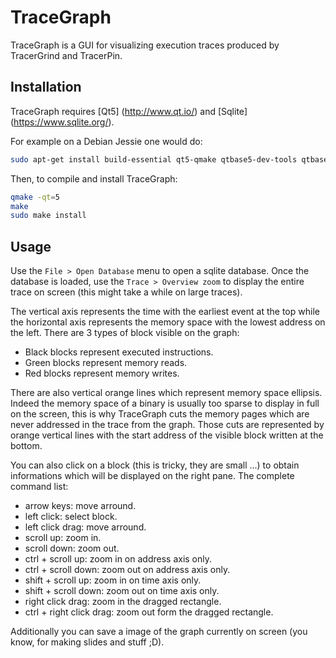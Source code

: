 TraceGraph
==========

TraceGraph is a GUI for visualizing execution traces produced by TracerGrind and TracerPin. 

Installation
------------

TraceGraph requires [Qt5] (http://www.qt.io/) and [Sqlite] (https://www.sqlite.org/).

For example on a Debian Jessie one would do:

```bash
sudo apt-get install build-essential qt5-qmake qtbase5-dev-tools qtbase5-dev libsqlite3-dev
```

Then, to compile and install TraceGraph:

```bash
qmake -qt=5
make
sudo make install
```

Usage
-----

Use the `File > Open Database` menu to open a sqlite database. Once the database is loaded, use 
the `Trace > Overview zoom` to display the entire trace on screen (this might take a while on 
large traces).

The vertical axis represents the time with the earliest event at the top while the horizontal axis 
represents the memory space with the lowest address on the left. There are 3 types of block visible 
on the graph:

* Black blocks represent executed instructions.
* Green blocks represent memory reads.
* Red blocks represent memory writes.

There are also vertical orange lines which represent memory space ellipsis. Indeed the memory space 
of a binary is usually too sparse to display in full on the screen, this is why TraceGraph cuts the 
memory pages which are never addressed in the trace from the graph. Those cuts are represented by 
orange vertical lines with the start address of the visible block written at the bottom.

You can also click on a block (this is tricky, they are small ...) to obtain informations which 
will be displayed on the right pane. The complete command list:

* arrow keys: move arround.
* left click: select block.
* left click drag: move arround.
* scroll up: zoom in.
* scroll down: zoom out.
* ctrl + scroll up: zoom in on address axis only.
* ctrl + scroll down: zoom out on address axis only.
* shift + scroll up: zoom in on time axis only.
* shift + scroll down: zoom out on time axis only.
* right click drag: zoom in the dragged rectangle.
* ctrl + right click drag: zoom out form the dragged rectangle.

Additionally you can save a image of the graph currently on screen (you know, for making slides 
and stuff ;D).
